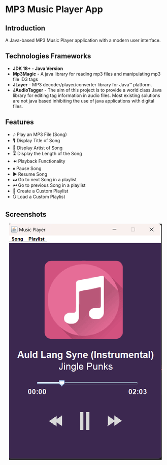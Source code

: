 <!--Project Name-->
<h1>MP3 Music Player App</h1>

<!--Introduction-->
<h2>Introduction</h2>
<p>A Java-based MP3 Music Player application with a modern user interface.</p>

<!--Technologies/Frameworks-->
<h2>Technologies Frameworks</h2>
<ul>
  <li><b>JDK 18+ - Java Version</b></li>
  <li><b>Mp3Magic</b> - A java library for reading mp3 files and manipulating mp3 file ID3 tags</li>
  <li><b>JLayer</b> - MP3 decoder/player/converter library for Java™ platform. </li>
  <li><b>JAudioTagger</b> - The aim of this project is to provide a world class Java library for editing tag information in audio files. Most existing solutions are not java based inhibiting the use of java applications with digital files. </li>
</ul>

<!--Features-->
<h2>Features</h2>
<ul>
  <li>🎶 Play an MP3 File (Song)</li>
  <li>🎙 Display Title of Song</li>
  <li>👤 Display Artist of Song</li>
  <li>⏳ Display the Length of the Song</li>
  <li>⏪ Playback Functionality</li>
  <li>⏸ Pause Song</li>
  <li>▶ Resume Song</li>
  <li>⏭  Go to next Song in a playlist</li>
  <li>⏮  Go to previous Song in a playlist</li>
  <li>📃 Create a Custom Playlist</li>
  <li>🔃 Load a Custom Playlist</li>
</ul>

<!--Screenshots (GIFs/PNGs)-->
<h2>Screenshots</h2>
<p align="center">
  <img src="Screenshot 2025-06-08 111746.png" alt="Music Player App Screenshot">
</p>
